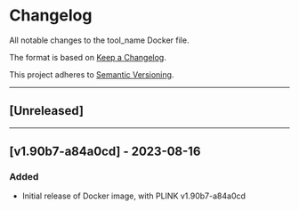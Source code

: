 # Changelog
All notable changes to the tool_name Docker file.

The format is based on [Keep a Changelog](https://keepachangelog.com/en/1.0.0/).

This project adheres to [Semantic Versioning](https://semver.org/spec/v2.0.0.html).

---

## [Unreleased]

---

## [v1.90b7-a84a0cd] - 2023-08-16

### Added
- Initial release of Docker image, with PLINK v1.90b7-a84a0cd

